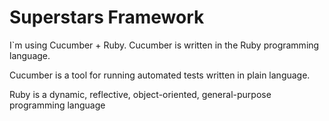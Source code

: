 # Superstars Framework

I`m using Cucumber + Ruby. Cucumber is written in the Ruby programming language. 

Cucumber is a tool for running automated tests written in plain language.

Ruby is a dynamic, reflective, object-oriented, general-purpose programming language